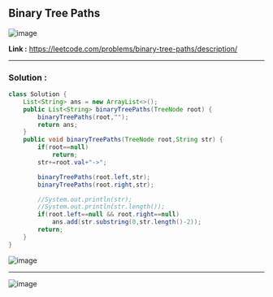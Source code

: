 ## Binary Tree Paths

![image](https://github.com/alkabharti/Trees/assets/23376002/85bbceb3-fbe6-4b33-a18d-647c2015a018)

**Link :** https://leetcode.com/problems/binary-tree-paths/description/

----------------------------------------------------------------------------------------------------------------------------------------------------------------------------------


### Solution : 


```java
class Solution {
    List<String> ans = new ArrayList<>();
    public List<String> binaryTreePaths(TreeNode root) {
        binaryTreePaths(root,"");
        return ans;
    }
    public void binaryTreePaths(TreeNode root,String str) {
        if(root==null)
            return;
        str+=root.val+"->";

        binaryTreePaths(root.left,str);
        binaryTreePaths(root.right,str);

        //System.out.println(str);
        //System.out.println(str.length());
        if(root.left==null && root.right==null) 
            ans.add(str.substring(0,str.length()-2));
        return;
    }
}

```

![image](https://github.com/alkabharti/Trees/assets/23376002/9d7948e3-80d4-4320-b910-8eeef60458fe)

----------------------------------------------------------------------------------------------------------------------------------------------------------------------------------

![image](https://github.com/alkabharti/Trees/assets/23376002/e6233324-34ec-4dbb-ae87-0e63ca5c7c66)


